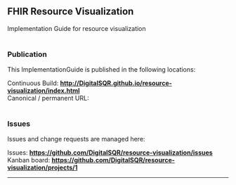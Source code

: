 FHIR Resource Visualization
---
Implementation Guide for resource visualization
<br> </br>
###
### Publication
This ImplementationGuide is published in the following locations:

Continuous Build: __http://DigitalSQR.github.io/resource-visualization/index.html__  
Canonical / permanent URL: 
<br> </br>

### Issues
Issues and change requests are managed here:  

Issues:  __https://github.com/DigitalSQR/resource-visualization/issues__  
Kanban board:  __https://github.com/DigitalSQR/resource-visualization/projects/1__  

---
